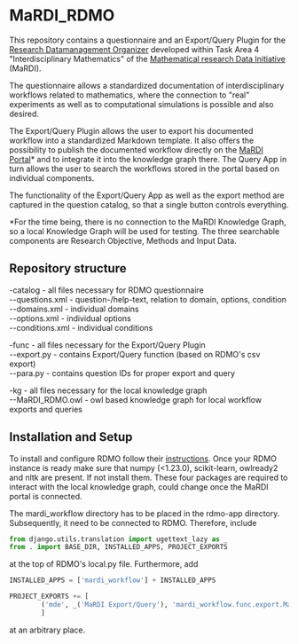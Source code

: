 # MaRDI_RDMO

This repository contains a questionnaire and an Export/Query Plugin for the [Research Datamanagement Organizer](https://rdmorganiser.github.io/) developed within Task Area 4 "Interdisciplinary Mathematics" of the [Mathematical research Data Initiative](https://www.mardi4nfdi.de/about/mission) (MaRDI). 

The questionnaire allows a standardized documentation of interdisciplinary workflows related to mathematics, where the connection to "real" experiments as well as to computational simulations is possible and also desired.

The Export/Query Plugin allows the user to export his documented workflow into a standardized Markdown template. It also offers the possibility to publish the documented workflow directly on the [MaRDI Portal](https://portal.mardi4nfdi.de/wiki/Portal)* and to integrate it into the knowledge graph there. The Query App in turn allows the user to search the workflows stored in the portal based on individual components. 

The functionality of the Export/Query App as well as the export method are captured in the question catalog, so that a single button controls everything. 

*For the time being, there is no connection to the MaRDI Knowledge Graph, so a local Knowledge Graph will be used for testing. The three searchable components are Research Objective, Methods and Input Data.

## Repository structure

 -catalog - all files necessary for RDMO questionnaire <br>
  --questions.xml - question-/help-text, relation to domain, options, condition <br>
  --domains.xml - individual domains <br>
  --options.xml - individual options <br>
  --conditions.xml - individual conditions
  
 -func - all files necessary for the Export/Query Plugin <br>
  --export.py - contains Export/Query function (based on RDMO's csv export) <br>
  --para.py - contains question IDs for proper export and query
  
 -kg - all files necessary for the local knowledge graph <br>
  --MaRDI_RDMO.owl - owl based knowledge graph for local workflow exports and queries
 
  
## Installation and Setup

To install and configure RDMO follow their [instructions](https://rdmo.readthedocs.io/en/latest/installation/index.html). Once your RDMO instance is ready make sure that numpy (<1.23.0), scikit-learn, owlready2 and nltk are present. If not install them. These four packages are required to interact with the local knowledge graph, could change once the MaRDI portal is connected.

The mardi_workflow directory has to be placed in the rdmo-app directory. Subsequently, it need to be connected to RDMO. Therefore, include 

```python
from django.utils.translation import ugettext_lazy as _  
from . import BASE_DIR, INSTALLED_APPS, PROJECT_EXPORTS
```
at the top of RDMO's local.py file. Furthermore, add

```python
INSTALLED_APPS = ['mardi_workflow'] + INSTALLED_APPS

PROJECT_EXPORTS += [
        ('mde', _('MaRDI Export/Query'), 'mardi_workflow.func.export.MaRDIExport'),
        ]
```

at an arbitrary place.






